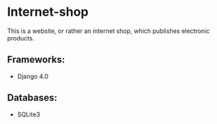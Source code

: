# **Internet-shop**

This is a website, or rather an internet shop, which publishes electronic products.

## **Frameworks:**
  - Django 4.0

## **Databases:**
  - SQLite3

